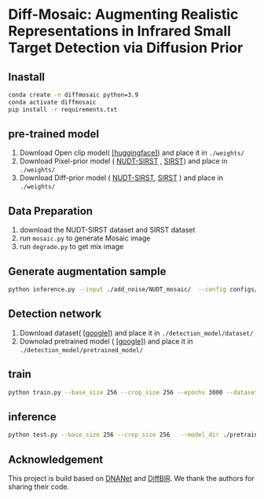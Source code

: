 # Diff-Mosaic: Augmenting Realistic Representations in Infrared Small Target Detection via Diffusion Prior
## Inastall

```bash
conda create -n diffmosaic python=3.9
conda activate diffmosaic
pip install -r requirements.txt
```

## pre-trained model

1. Download Open clip model( [[huggingface]](https://huggingface.co/laion/CLIP-ViT-H-14-laion2B-s32B-b79K/resolve/main/open_clip_pytorch_model.bin)) and place it in `./weights/` 
2. Download Pixel-prior model ( [NUDT-SIRST](https://drive.google.com/file/d/1_qbtsj2GBZC53_8NgrN1tdc5Mx4Gz6wm/view?usp=drive_link) , [SIRST](https://drive.google.com/file/d/1Hg1Ejf1JoLcFcxwyXW5LNfHaXuxGvUch/view?usp=drive_link)) and place in `./weights/`
3. Download Diff-prior model ( [NUDT-SIRST](https://drive.google.com/file/d/1A0eAPv4gHYHU6uz4lUUylrbY-_df0UiS/view?usp=drive_link), [SIRST](https://drive.google.com/file/d/1QZ9c5kuaP_djg-O26HmBzhshlU6Y55q4/view?usp=drive_link) ) and place in `./weights/`

## Data Preparation
1. download the NUDT-SIRST dataset and SIRST dataset
2. run `mosaic.py` to generate Mosaic image
3. run `degrade.py` to get mix image

## Generate  augmentation sample

```bash
python inference.py --input ./add_noise/NUDT_mosaic/  --config configs/model/diff_prior.yaml --ckpt weights/NUDT_stage2/last.ckpt --swinir_ckpt weights/NUDT_stage1/last.ckpt --steps 50 --sr_scale 1 --repeat_times 1 --color_fix_type wavelet --output results/nudt_moc/ --device cuda --use_guidance --g_scale 400 --g_t_start 200
```

## Detection network
1. Download dataset( [[google]](https://drive.google.com/file/d/1LD_F78aZ86edZpkDBYAVjXSOIARf5RzP/view?usp=drive_link)) and place it in `./detection_model/dataset/`
2. Downolad pretrained model ( [[google]](https://drive.google.com/file/d/13RJnyuov2I0FsSvCPap1BlrIwfNmEFsN/view?usp=drive_link)) and place it in `./detection_model/pretrained_model/`

## train
```bash
python train.py --base_size 256 --crop_size 256 --epochs 3000 --dataset enh_NUDT_aug --split_method 50_50 --model DNANet --backbone resnet_18  --deep_supervision True --train_batch_size 40 --test_batch_size 16 --mode TXT
```


## inference
```bash
python test.py --base_size 256 --crop_size 256   --model_dir ./pretrained_model/NUDT.tar --dataset NUDT_aug --split_method 50_50 --model DNANet --backbone resnet_18  --deep_supervision True --test_batch_size 1 --mode TXT
```

## Acknowledgement
This project is build based on [DNANet](https://github.com/YeRen123455/Infrared-Small-Target-Detection) and [DiffBIR](https://github.com/XPixelGroup/DiffBIR). We thank the authors for sharing their code.
